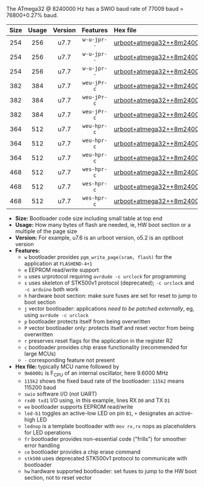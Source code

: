 The ATmega32 @ 8240000 Hz has a SWIO baud rate of 77009 baud = 76800+0.27% baud.

|Size|Usage|Version|Features|Hex file|
|:-:|:-:|:-:|:-:|:--|
|254|256|u7.7|`w-u-jpr--`|[urboot+atmega32++8m2400i+++76k8_swio_rxd0_txd1_led+b0.hex](https://raw.githubusercontent.com/stefanrueger/urboot.hex/main/mcus/atmega32/internal_oscillator/fint++8m2400_Hz/br+++76k8_bps/urboot+atmega32++8m2400i+++76k8_swio_rxd0_txd1_led+b0.hex)|
|254|256|u7.7|`w-u-jpr--`|[urboot+atmega32++8m2400i+++76k8_swio_rxd0_txd1_led+b7.hex](https://raw.githubusercontent.com/stefanrueger/urboot.hex/main/mcus/atmega32/internal_oscillator/fint++8m2400_Hz/br+++76k8_bps/urboot+atmega32++8m2400i+++76k8_swio_rxd0_txd1_led+b7.hex)|
|254|256|u7.7|`w-u-jpr--`|[urboot+atmega32++8m2400i+++76k8_swio_rxd0_txd1_lednop.hex](https://raw.githubusercontent.com/stefanrueger/urboot.hex/main/mcus/atmega32/internal_oscillator/fint++8m2400_Hz/br+++76k8_bps/urboot+atmega32++8m2400i+++76k8_swio_rxd0_txd1_lednop.hex)|
|382|384|u7.7|`weu-jPr-c`|[urboot+atmega32++8m2400i+++76k8_swio_rxd0_txd1_ee_led+b0_fr_ce.hex](https://raw.githubusercontent.com/stefanrueger/urboot.hex/main/mcus/atmega32/internal_oscillator/fint++8m2400_Hz/br+++76k8_bps/urboot+atmega32++8m2400i+++76k8_swio_rxd0_txd1_ee_led+b0_fr_ce.hex)|
|382|384|u7.7|`weu-jPr-c`|[urboot+atmega32++8m2400i+++76k8_swio_rxd0_txd1_ee_led+b7_fr_ce.hex](https://raw.githubusercontent.com/stefanrueger/urboot.hex/main/mcus/atmega32/internal_oscillator/fint++8m2400_Hz/br+++76k8_bps/urboot+atmega32++8m2400i+++76k8_swio_rxd0_txd1_ee_led+b7_fr_ce.hex)|
|382|384|u7.7|`weu-jPr-c`|[urboot+atmega32++8m2400i+++76k8_swio_rxd0_txd1_ee_lednop_fr_ce.hex](https://raw.githubusercontent.com/stefanrueger/urboot.hex/main/mcus/atmega32/internal_oscillator/fint++8m2400_Hz/br+++76k8_bps/urboot+atmega32++8m2400i+++76k8_swio_rxd0_txd1_ee_lednop_fr_ce.hex)|
|364|512|u7.7|`weu-hpr-c`|[urboot+atmega32++8m2400i+++76k8_swio_rxd0_txd1_ee_led+b0_fr_ce_hw.hex](https://raw.githubusercontent.com/stefanrueger/urboot.hex/main/mcus/atmega32/internal_oscillator/fint++8m2400_Hz/br+++76k8_bps/urboot+atmega32++8m2400i+++76k8_swio_rxd0_txd1_ee_led+b0_fr_ce_hw.hex)|
|364|512|u7.7|`weu-hpr-c`|[urboot+atmega32++8m2400i+++76k8_swio_rxd0_txd1_ee_led+b7_fr_ce_hw.hex](https://raw.githubusercontent.com/stefanrueger/urboot.hex/main/mcus/atmega32/internal_oscillator/fint++8m2400_Hz/br+++76k8_bps/urboot+atmega32++8m2400i+++76k8_swio_rxd0_txd1_ee_led+b7_fr_ce_hw.hex)|
|364|512|u7.7|`weu-hpr-c`|[urboot+atmega32++8m2400i+++76k8_swio_rxd0_txd1_ee_lednop_fr_ce_hw.hex](https://raw.githubusercontent.com/stefanrueger/urboot.hex/main/mcus/atmega32/internal_oscillator/fint++8m2400_Hz/br+++76k8_bps/urboot+atmega32++8m2400i+++76k8_swio_rxd0_txd1_ee_lednop_fr_ce_hw.hex)|
|468|512|u7.7|`wes-hpr-c`|[urboot+atmega32++8m2400i+++76k8_swio_rxd0_txd1_ee_led+b0_fr_ce_stk500_hw.hex](https://raw.githubusercontent.com/stefanrueger/urboot.hex/main/mcus/atmega32/internal_oscillator/fint++8m2400_Hz/br+++76k8_bps/urboot+atmega32++8m2400i+++76k8_swio_rxd0_txd1_ee_led+b0_fr_ce_stk500_hw.hex)|
|468|512|u7.7|`wes-hpr-c`|[urboot+atmega32++8m2400i+++76k8_swio_rxd0_txd1_ee_led+b7_fr_ce_stk500_hw.hex](https://raw.githubusercontent.com/stefanrueger/urboot.hex/main/mcus/atmega32/internal_oscillator/fint++8m2400_Hz/br+++76k8_bps/urboot+atmega32++8m2400i+++76k8_swio_rxd0_txd1_ee_led+b7_fr_ce_stk500_hw.hex)|
|468|512|u7.7|`wes-hpr-c`|[urboot+atmega32++8m2400i+++76k8_swio_rxd0_txd1_ee_lednop_fr_ce_stk500_hw.hex](https://raw.githubusercontent.com/stefanrueger/urboot.hex/main/mcus/atmega32/internal_oscillator/fint++8m2400_Hz/br+++76k8_bps/urboot+atmega32++8m2400i+++76k8_swio_rxd0_txd1_ee_lednop_fr_ce_stk500_hw.hex)|

- **Size:** Bootloader code size including small table at top end
- **Usage:** How many bytes of flash are needed, ie, HW boot section or a multiple of the page size
- **Version:** For example, u7.6 is an urboot version, o5.2 is an optiboot version
- **Features:**
  + `w` bootloader provides `pgm_write_page(sram, flash)` for the application at `FLASHEND-4+1`
  + `e` EEPROM read/write support
  + `u` uses urprotocol requiring `avrdude -c urclock` for programming
  + `s` uses skeleton of STK500v1 protocol (deprecated); `-c urclock` and `-c arduino` both work
  + `h` hardware boot section: make sure fuses are set for reset to jump to boot section
  + `j` vector bootloader: applications *need to be patched externally*, eg, using `avrdude -c urclock`
  + `p` bootloader protects itself from being overwritten
  + `P` vector bootloader only: protects itself and reset vector from being overwritten
  + `r` preserves reset flags for the application in the register R2
  + `c` bootloader provides chip erase functionality (recommended for large MCUs)
  + `-` corresponding feature not present
- **Hex file:** typically MCU name followed by
  + `9m6000i` is F<sub>CPU</sub> of an internal oscillator, here 9.6000 MHz
  + `115k2` shows the fixed baud rate of the bootloader: `115k2` means 115200 baud
  + `swio` software I/O (not UART)
  + `rxd0 txd1` I/O using, in this example, lines RX `D0` and TX `D1`
  + `ee` bootloader supports EEPROM read/write
  + `led-b1` toggles an active-low LED on pin `B1`, `+` designates an active-high LED
  + `lednop` is a template bootloader with `mov rx,rx` nops as placeholders for LED operations
  + `fr` bootloader provides non-essential code ("frills") for smoother error handling
  + `ce` bootloader provides a chip erase command
  + `stk500` uses deprecated STK500v1 protocol to communicate with bootloader
  + `hw` hardware supported bootloader: set fuses to jump to the HW boot section, not to reset vector
